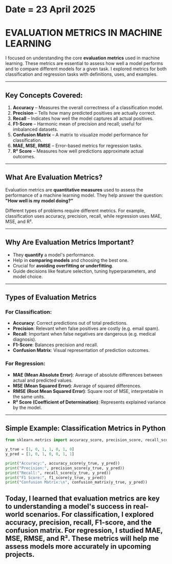 # Date = 23 April 2025  
# EVALUATION METRICS IN MACHINE LEARNING  

I focused on understanding the core **evaluation metrics** used in machine learning. These metrics are essential to assess how well a model performs and to compare different models for a given task. I explored metrics for both classification and regression tasks with definitions, uses, and examples.

---

## Key Concepts Covered:

1. **Accuracy** – Measures the overall correctness of a classification model.
2. **Precision** – Tells how many predicted positives are actually correct.
3. **Recall** – Indicates how well the model captures all actual positives.
4. **F1-Score** – Harmonic mean of precision and recall; useful for imbalanced datasets.
5. **Confusion Matrix** – A matrix to visualize model performance for classification.
6. **MAE, MSE, RMSE** – Error-based metrics for regression tasks.
7. **R² Score** – Measures how well predictions approximate actual outcomes.

---

## What Are Evaluation Metrics?

Evaluation metrics are **quantitative measures** used to assess the performance of a machine learning model. They help answer the question:  
**"How well is my model doing?"**

Different types of problems require different metrics. For example, classification uses accuracy, precision, recall, while regression uses MAE, MSE, and R².

---

## Why Are Evaluation Metrics Important?

- They **quantify** a model's performance.
- Help in **comparing models** and choosing the best one.
- Crucial for **avoiding overfitting or underfitting**.
- Guide decisions like feature selection, tuning hyperparameters, and model choice.

---

## Types of Evaluation Metrics

### For Classification:

- **Accuracy**: Correct predictions out of total predictions.
- **Precision**: Relevant when false positives are costly (e.g. email spam).
- **Recall**: Important when false negatives are dangerous (e.g. medical diagnosis).
- **F1-Score**: Balances precision and recall.
- **Confusion Matrix**: Visual representation of prediction outcomes.

### For Regression:

- **MAE (Mean Absolute Error)**: Average of absolute differences between actual and predicted values.
- **MSE (Mean Squared Error)**: Average of squared differences.
- **RMSE (Root Mean Squared Error)**: Square root of MSE, interpretable in the same units.
- **R² Score (Coefficient of Determination)**: Represents explained variance by the model.

---

## Simple Example: Classification Metrics in Python

```python
from sklearn.metrics import accuracy_score, precision_score, recall_score, f1_score, confusion_matrix

y_true = [1, 0, 1, 1, 0, 1, 0]
y_pred = [1, 0, 1, 0, 0, 1, 1]

print("Accuracy:", accuracy_score(y_true, y_pred))
print("Precision:", precision_score(y_true, y_pred))
print("Recall:", recall_score(y_true, y_pred))
print("F1 Score:", f1_score(y_true, y_pred))
print("Confusion Matrix:\n", confusion_matrix(y_true, y_pred))
```

## Today, I learned that evaluation metrics are key to understanding a model's success in real-world scenarios. For classification, I explored accuracy, precision, recall, F1-score, and the confusion matrix. For regression, I studied MAE, MSE, RMSE, and R². These metrics will help me assess models more accurately in upcoming projects.
